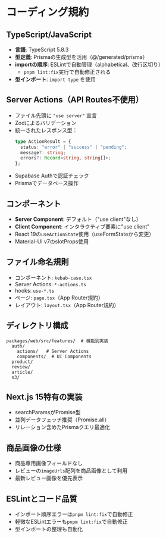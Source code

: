 # コーディング規約

## TypeScript/JavaScript

- **言語**: TypeScript 5.8.3
- **型定義**: Prismaの生成型を活用（@/generated/prisma）
- **importの順序**: ESLintで自動管理（alphabetical、改行区切り）
  - `pnpm lint:fix`実行で自動修正される
- **型インポート**: `import type` を使用

## Server Actions（API Routes不使用）

- ファイル先頭に `"use server"` 宣言
- Zodによるバリデーション
- 統一されたレスポンス型：
  ```typescript
  type ActionResult = {
    status: "error" | "success" | "pending";
    message?: string;
    errors?: Record<string, string[]>;
  };
  ```
- Supabase Authで認証チェック
- Prismaでデータベース操作

## コンポーネント

- **Server Component**: デフォルト（"use client"なし）
- **Client Component**: インタラクティブ要素に"use client"
- React 19の`useActionState`使用（useFormStateから変更）
- Material-UI v7のslotProps使用

## ファイル命名規則

- コンポーネント: `kebab-case.tsx`
- Server Actions: `*-actions.ts`
- hooks: `use-*.ts`
- ページ: `page.tsx`（App Router規約）
- レイアウト: `layout.tsx`（App Router規約）

## ディレクトリ構成

```
packages/web/src/features/  # 機能別実装
  auth/
    actions/   # Server Actions
    components/  # UI Components
  product/
  review/
  article/
  s3/
```

## Next.js 15特有の実装

- searchParamsがPromise型
- 並列データフェッチ推奨（Promise.all）
- リレーション含めたPrismaクエリ最適化

## 商品画像の仕様

- 商品専用画像フィールドなし
- レビューの`imageUrls`配列を商品画像として利用
- 最新レビュー画像を優先表示

## ESLintとコード品質

- インポート順序エラーは`pnpm lint:fix`で自動修正
- 軽微なESLintエラーも`pnpm lint:fix`で自動修正
- 型インポートの整理も自動化
